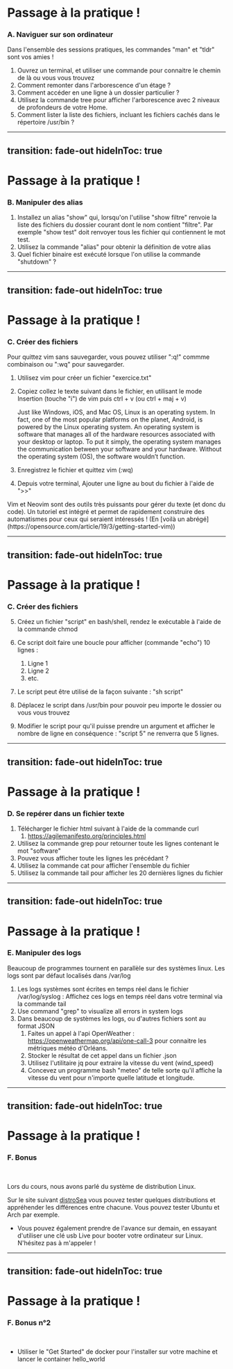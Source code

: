 # Passage à la pratique !
### A. Naviguer sur son ordinateur
<p class="opacity-90 border-1 border-separate p2">Dans l'ensemble des sessions pratiques, les commandes "man" et "tldr" sont vos amies !</p>

1. Ouvrez un terminal, et utiliser une commande pour connaitre le chemin de là ou vous vous trouvez
2. Comment remonter dans l'arborescence d'un étage ?
3. Comment accéder en une ligne à un dossier particulier ?
4. Utilisez la commande tree pour afficher l'arborescence avec 2 niveaux de profondeurs de votre Home.
5. Comment lister la liste des fichiers, incluant les fichiers cachés dans le répertoire /usr/bin ?

---
transition: fade-out
hideInToc: true
---

# Passage à la pratique !
### B. Manipuler des alias

1. Installez un alias "show" qui, lorsqu'on l'utilise "show filtre" renvoie la liste des fichiers du dossier courant dont le nom contient "filtre". Par exemple "show test" doit renvoyer tous les fichier qui contiennent le mot test.
2. Utilisez la commande "alias" pour obtenir la définition de votre alias
3. Quel fichier binaire est exécuté lorsque l'on utilise la commande "shutdown" ?

---
transition: fade-out
hideInToc: true
---

# Passage à la pratique !
### C. Créer des fichiers

<p class="opacity-90 border-1 border-separate p2">Pour quittez vim sans sauvegarder, vous pouvez utiliser ":q!" commme combinaison ou ":wq" pour sauvegarder.</p>

1. Utilisez vim pour créer un fichier "exercice.txt"
2. Copiez collez le texte suivant dans le fichier, en utilisant le mode Insertion (touche "i") de vim puis ctrl + v (ou ctrl + maj + v)
   <div class="text-xs">
   Just like Windows, iOS, and Mac OS, Linux is an operating system. In fact, one of the most popular platforms on the planet, Android, is powered by the Linux operating system. An operating system is software that manages all of the hardware resources associated with your desktop or laptop. To put it simply, the operating system manages the communication between your software and your hardware. Without the operating system (OS), the software wouldn’t function.</div>

3. Enregistrez le fichier et quittez vim (:wq)
4. Depuis votre terminal, Ajouter une ligne au bout du fichier à l'aide de ">>"

<p v-click class="opacity-90 border-1 border-separate p2">Vim et Neovim sont des outils très puissants pour gérer du texte (et donc du code). Un tutoriel est intégré et permet de rapidement construire des automatismes pour ceux qui seraient intéressés ! (En [voilà un abrégé](https://opensource.com/article/19/3/getting-started-vim))</p>


---
transition: fade-out
hideInToc: true
---


# Passage à la pratique !
### C. Créer des fichiers

5. Créez un fichier "script" en bash/shell, rendez le exécutable à l'aide de la commande chmod


6. Ce script doit faire une boucle pour afficher (commande "echo") 10 lignes :
   1. Ligne 1
   2. Ligne 2
   3. etc.
7. Le script peut être utilisé de la façon suivante : "sh script"
8. Déplacez le script dans /usr/bin pour pouvoir peu importe le dossier ou vous vous trouvez
9.  Modifier le script pour qu'il puisse prendre un argument et afficher le nombre de ligne en conséquence : "script 5" ne renverra que 5 lignes.





---
transition: fade-out
hideInToc: true
---

# Passage à la pratique !
### D. Se repérer dans un fichier texte

1. Télécharger le fichier html suivant à l'aide de la commande curl
   1. https://agilemanifesto.org/principles.html
2. Utilisez la commande grep pour retourner toute les lignes contenant le mot "software"
3. Pouvez vous afficher toute les lignes les précédant ?
4. Utilisez la commande cat pour afficher l'ensemble du fichier
5. Utilisez la commande tail pour afficher les 20 dernières lignes du fichier


---
transition: fade-out
hideInToc: true
---

# Passage à la pratique !
### E. Manipuler des logs


<p class="opacity-90 border-1 border-separate p2">Beaucoup de programmes tournent en parallèle sur des systèmes linux. Les logs sont par défaut localisés dans /var/log</p>

1. Les logs systèmes sont écrites en temps réel dans le fichier /var/log/syslog : Affichez ces logs en temps réel dans votre terminal via la commande tail
2. Use command "grep" to visualize all errors in system logs
3. Dans beaucoup de systèmes les logs, ou d'autres fichiers sont au format JSON
   1. Faites un appel à l'api OpenWeather : https://openweathermap.org/api/one-call-3 pour connaitre les métriques météo d'Orléans.
   2. Stocker le résultat de cet appel dans un fichier .json
   3. Utilisez l'utilitaire jq pour extraire la vitesse du vent (wind_speed)
   4. Concevez un programme bash "meteo" de telle sorte qu'il affiche la vitesse du vent pour n'importe quelle latitude et longitude.


---
transition: fade-out
hideInToc: true
---

# Passage à la pratique !
### F. Bonus

<br/>

Lors du cours, nous avons parlé du système de distribution Linux. 

Sur le site suivant [distroSea](https://distrosea.com/) vous pouvez tester quelques distributions et appréhender les différences entre chacune.
Vous pouvez tester Ubuntu et Arch par exemple.


- Vous pouvez également prendre de l'avance sur demain, en essayant d'utiliser une clé usb Live pour booter votre ordinateur sur Linux. N'hésitez pas à m'appeler !

---
transition: fade-out
hideInToc: true
---

# Passage à la pratique !
### F. Bonus n°2

<br/>

- Utiliser le "Get Started" de docker pour l'installer sur votre machine et lancer le container hello_world
